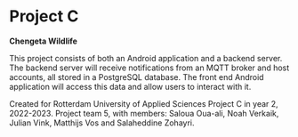 # Project C
**Chengeta Wildlife**

This project consists of both an Android application and a backend server. The backend server will receive notifications from an MQTT broker and host accounts, all stored in a PostgreSQL database. The front end Android application will access this data and allow users to interact with it.

Created for Rotterdam University of Applied Sciences Project C in year 2, 2022-2023. Project team 5, with members: Saloua Oua-ali, Noah Verkaik, Julian Vink, Matthijs Vos and Salaheddine Zohayri.
